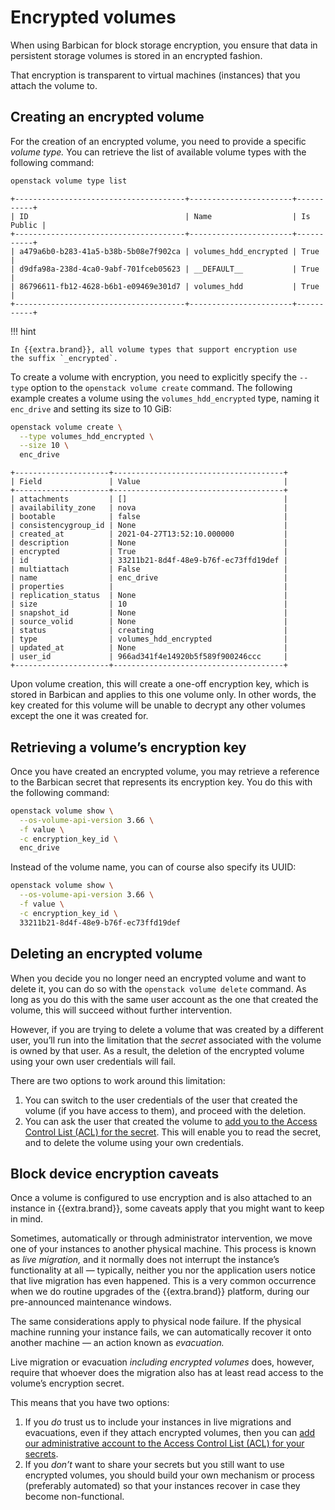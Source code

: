 # Encrypted volumes

When using Barbican for block storage encryption, you ensure that data
in persistent storage volumes is stored in an encrypted fashion.

That encryption is transparent to virtual machines (instances) that
you attach the volume to.


## Creating an encrypted volume

For the creation of an encrypted volume, you need to provide a
specific *volume type.* You can retrieve the list of available volume
types with the following command:

```bash
openstack volume type list
```
```
+--------------------------------------+-----------------------+-----------+
| ID                                   | Name                  | Is Public |
+--------------------------------------+-----------------------+-----------+
| a479a6b0-b283-41a5-b38b-5b08e7f902ca | volumes_hdd_encrypted | True      |
| d9dfa98a-238d-4ca0-9abf-701fceb05623 | __DEFAULT__           | True      |
| 86796611-fb12-4628-b6b1-e09469e301d7 | volumes_hdd           | True      |
+--------------------------------------+-----------------------+-----------+
```

!!! hint

	In {{extra.brand}}, all volume types that support encryption use
	the suffix `_encrypted`.

To create a volume with encryption, you need to explicitly specify the
`--type` option to the `openstack volume create` command. The
following example creates a volume using the `volumes_hdd_encrypted`
type, naming it `enc_drive` and setting its size to 10 GiB:

```bash
openstack volume create \
  --type volumes_hdd_encrypted \
  --size 10 \
  enc_drive
```
```
+---------------------+--------------------------------------+
| Field               | Value                                |
+---------------------+--------------------------------------+
| attachments         | []                                   |
| availability_zone   | nova                                 |
| bootable            | false                                |
| consistencygroup_id | None                                 |
| created_at          | 2021-04-27T13:52:10.000000           |
| description         | None                                 |
| encrypted           | True                                 |
| id                  | 33211b21-8d4f-48e9-b76f-ec73ffd19def |
| multiattach         | False                                |
| name                | enc_drive                            |
| properties          |                                      |
| replication_status  | None                                 |
| size                | 10                                   |
| snapshot_id         | None                                 |
| source_volid        | None                                 |
| status              | creating                             |
| type                | volumes_hdd_encrypted                |
| updated_at          | None                                 |
| user_id             | 966ad341f4e14920b5f589f900246ccc     |
+---------------------+--------------------------------------+
```

Upon volume creation, this will create a one-off encryption key, which
is stored in Barbican and applies to this one volume only. In other
words, the key created for this volume will be unable to decrypt any
other volumes except the one it was created for.


## Retrieving a volume’s encryption key

Once you have created an encrypted volume, you may retrieve a
reference to the Barbican secret that represents its encryption
key. You do this with the following command:

```bash
openstack volume show \
  --os-volume-api-version 3.66 \
  -f value \
  -c encryption_key_id \
  enc_drive
```

Instead of the volume name, you can of course also specify its UUID:

```bash
openstack volume show \
  --os-volume-api-version 3.66 \
  -f value \
  -c encryption_key_id \
  33211b21-8d4f-48e9-b76f-ec73ffd19def
```


## Deleting an encrypted volume

When you decide you no longer need an encrypted volume and want to
delete it, you can do so with the `openstack volume delete`
command. As long as you do this with the same user account as the one
that created the volume, this will succeed without further
intervention.

However, if you are trying to delete a volume that was created by a
different user, you’ll run into the limitation that the *secret*
associated with the volume is owned by that user. As a result, the
deletion of the encrypted volume using your own user credentials will
fail.

There are two options to work around this limitation:

1. You can switch to the user credentials of the user that created the
   volume (if you have access to them), and proceed with the deletion.
2. You can ask the user that created the volume to [add you to the
   Access Control List (ACL) for the
   secret](../Barbican/share-secret.md). This will enable you to read
   the secret, and to delete the volume using your own credentials.


## Block device encryption caveats

Once a volume is configured to use encryption and is also attached to
an instance in {{extra.brand}}, some caveats apply that you might want
to keep in mind.

Sometimes, automatically or through administrator intervention, we
move one of your instances to another physical machine. This process
is known as *live migration,* and it normally does not interrupt the
instance’s functionality at all — typically, neither you nor the
application users notice that live migration has even happened. This
is a very common occurrence when we do routine upgrades of the
{{extra.brand}} platform, during our pre-announced maintenance windows.

The same considerations apply to physical node failure. If the
physical machine running your instance fails, we can automatically
recover it onto another machine — an action known as *evacuation.*

Live migration or evacuation *including encrypted volumes* does,
however, require that whoever does the migration also has at least
read access to the volume’s encryption secret.

This means that you have two options:

1. If you *do* trust us to include your instances in live migrations
   and evacuations, even if they attach encrypted volumes, then you
   can [add our administrative account to the Access Control List
   (ACL) for your secrets](../Barbican/share-secret.md).
2. If you *don’t* want to share your secrets but you still want to use
   encrypted volumes, you should build your own mechanism or process
   (preferably automated) so that your instances recover in case they
   become non-functional.
